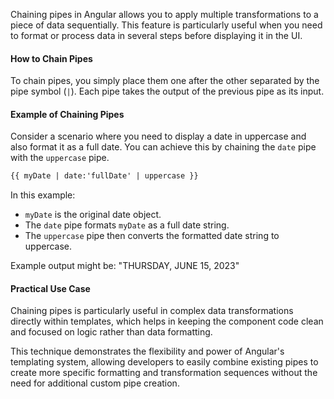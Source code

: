 
Chaining pipes in Angular allows you to apply multiple transformations to a piece of data sequentially. This feature is particularly useful when you need to format or process data in several steps before displaying it in the UI.

#### How to Chain Pipes
To chain pipes, you simply place them one after the other separated by the pipe symbol (`|`). Each pipe takes the output of the previous pipe as its input.

#### Example of Chaining Pipes
Consider a scenario where you need to display a date in uppercase and also format it as a full date. You can achieve this by chaining the `date` pipe with the `uppercase` pipe.

```html
{{ myDate | date:'fullDate' | uppercase }}
```
In this example:
- `myDate` is the original date object.
- The `date` pipe formats `myDate` as a full date string.
- The `uppercase` pipe then converts the formatted date string to uppercase.

Example output might be: "THURSDAY, JUNE 15, 2023"

#### Practical Use Case
Chaining pipes is particularly useful in complex data transformations directly within templates, which helps in keeping the component code clean and focused on logic rather than data formatting.

This technique demonstrates the flexibility and power of Angular's templating system, allowing developers to easily combine existing pipes to create more specific formatting and transformation sequences without the need for additional custom pipe creation.